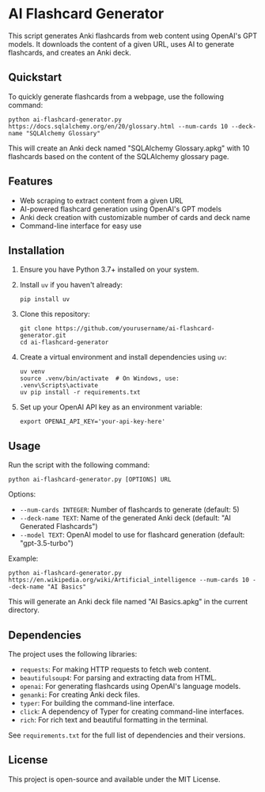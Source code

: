 # AI Flashcard Generator

This script generates Anki flashcards from web content using OpenAI's GPT models. It downloads the content of a given URL, uses AI to generate flashcards, and creates an Anki deck.

## Quickstart

To quickly generate flashcards from a webpage, use the following command:

```
python ai-flashcard-generator.py https://docs.sqlalchemy.org/en/20/glossary.html --num-cards 10 --deck-name "SQLAlchemy Glossary"
```

This will create an Anki deck named "SQLAlchemy Glossary.apkg" with 10 flashcards based on the content of the SQLAlchemy glossary page.

## Features

- Web scraping to extract content from a given URL
- AI-powered flashcard generation using OpenAI's GPT models
- Anki deck creation with customizable number of cards and deck name
- Command-line interface for easy use

## Installation

1. Ensure you have Python 3.7+ installed on your system.

2. Install `uv` if you haven't already:
   ```
   pip install uv
   ```

3. Clone this repository:
   ```
   git clone https://github.com/yourusername/ai-flashcard-generator.git
   cd ai-flashcard-generator
   ```

4. Create a virtual environment and install dependencies using `uv`:
   ```
   uv venv
   source .venv/bin/activate  # On Windows, use: .venv\Scripts\activate
   uv pip install -r requirements.txt
   ```

5. Set up your OpenAI API key as an environment variable:
   ```
   export OPENAI_API_KEY='your-api-key-here'
   ```

## Usage

Run the script with the following command:

```
python ai-flashcard-generator.py [OPTIONS] URL
```

Options:
- `--num-cards INTEGER`: Number of flashcards to generate (default: 5)
- `--deck-name TEXT`: Name of the generated Anki deck (default: "AI Generated Flashcards")
- `--model TEXT`: OpenAI model to use for flashcard generation (default: "gpt-3.5-turbo")

Example:
```
python ai-flashcard-generator.py https://en.wikipedia.org/wiki/Artificial_intelligence --num-cards 10 --deck-name "AI Basics"
```

This will generate an Anki deck file named "AI Basics.apkg" in the current directory.

## Dependencies

The project uses the following libraries:

- `requests`: For making HTTP requests to fetch web content.
- `beautifulsoup4`: For parsing and extracting data from HTML.
- `openai`: For generating flashcards using OpenAI's language models.
- `genanki`: For creating Anki deck files.
- `typer`: For building the command-line interface.
- `click`: A dependency of Typer for creating command-line interfaces.
- `rich`: For rich text and beautiful formatting in the terminal.

See `requirements.txt` for the full list of dependencies and their versions.

## License

This project is open-source and available under the MIT License.
